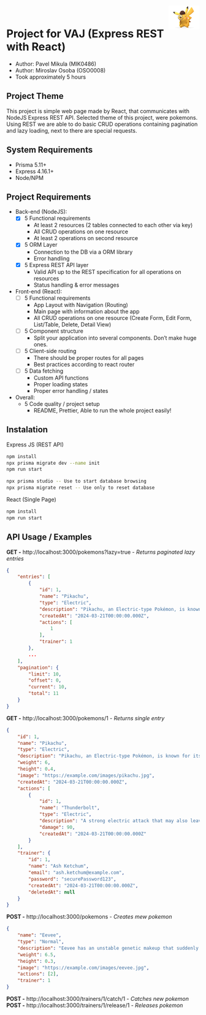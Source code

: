 <img width="16%" src="assets/icon.png" align="right" alt="Icon">
<br>

# Project for VAJ (Express REST with React)
- Author: Pavel Mikula (MIK0486)
- Author: Miroslav Osoba (OSO0008)
- Took approximately 5 hours

## Project Theme
This project is simple web page made by React, that communicates with NodeJS Express REST API.
Selected theme of this project, were pokemons. Using REST we are able to do basic CRUD operations containing pagination and lazy loading, next to there are special requests.

## System Requirements
- Prisma 5.11+
- Express 4.16.1+
- Node/NPM

## Project Requirements
- Back-end (NodeJS):
    - [x] 5 Functional requirements
        - At least 2 resources (2 tables connected to each other via key)
        - All CRUD operations on one resource
        - At least 2 operations on second resource
    - [x] 5 ORM Layer
        - Connection to the DB via a ORM library 
        - Error handling
    - [x] 5 Express REST API layer 
        - Valid API up to the REST specification for all operations on resources
        - Status handling & error messages
- Front-end (React):
    - [ ] 5 Functional requirements
        - App Layout with Navigation (Routing)
        - Main page with information about the app
        - All CRUD operations on one resource (Create Form, Edit Form, List/Table, Delete, Detail View) 
    - [ ] 5 Component structure
        - Split your application into several components. Don’t make huge ones. 
    - [ ] 5 Client-side routing
        - There should be proper routes for all pages
        - Best practices according to react router 
    - [ ] 5 Data fetching
        - Custom API functions
        - Proper loading states
        - Proper error handling / states 
- Overall:
    - 5 Code quality / project setup
        - README, Prettier, Able to run the whole project easily! 

## Instalation
Express JS (REST API)
```bash
npm install
npx prisma migrate dev --name init
npm run start
```
```bash
npx prisma studio -- Use to start database browsing
npx prisma migrate reset -- Use only to reset database
```

React (Single Page)
```bash
npm install
npm run start
```

## API Usage / Examples
**GET -** http://localhost:3000/pokemons?lazy=true - *Returns paginated lazy entries*
```json
{
    "entries": [
        {
            "id": 1,
            "name": "Pikachu",
            "type": "Electric",
            "description": "Pikachu, an Electric-type Pokémon, is known for its ability to generate powerful electric shocks. It's friendly and easily recognizable by its yellow fur and lightning-shaped tail.",
            "createdAt": "2024-03-21T00:00:00.000Z",
            "actions": [
                1
            ],
            "trainer": 1
        },
        ...
    ],
    "pagination": {
        "limit": 10,
        "offset": 0,
        "current": 10,
        "total": 11
    }
}
```
**GET -** http://localhost:3000/pokemons/1 - *Returns single entry*
```json
{
    "id": 1,
    "name": "Pikachu",
    "type": "Electric",
    "description": "Pikachu, an Electric-type Pokémon, is known for its ability to generate powerful electric shocks. It's friendly and easily recognizable by its yellow fur and lightning-shaped tail.",
    "weight": 6,
    "height": 0.4,
    "image": "https://example.com/images/pikachu.jpg",
    "createdAt": "2024-03-21T00:00:00.000Z",
    "actions": [
        {
            "id": 1,
            "name": "Thunderbolt",
            "type": "Electric",
            "description": "A strong electric attack that may also leave the target with paralysis.",
            "damage": 90,
            "createdAt": "2024-03-21T00:00:00.000Z"
        }
    ],
    "trainer": {
        "id": 1,
        "name": "Ash Ketchum",
        "email": "ash.ketchum@example.com",
        "password": "securePassword123",
        "createdAt": "2024-03-21T00:00:00.000Z",
        "deletedAt": null
    }
}
```
**POST -**  http://localhost:3000/pokemons - *Creates mew pokemon*
```json
{
    "name": "Eevee",
    "type": "Normal",
    "description": "Eevee has an unstable genetic makeup that suddenly mutates due to the environment in which it lives. Radiation from various stones causes this Pokémon to evolve.",
    "weight": 6.5,
    "height": 0.3,
    "image": "https://example.com/images/eevee.jpg",
    "actions": [2],
    "trainer": 1
}
```
**POST -** http://localhost:3000/trainers/1/catch/1 - *Catches new pokemon* <br>
**POST -** http://localhost:3000/trainers/1/release/1 - *Releases pokemon*

